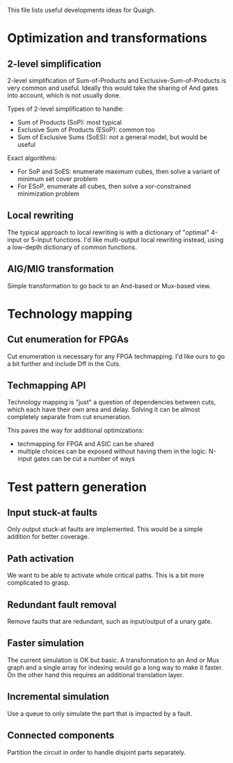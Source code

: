 
This file lists useful developments ideas for Quaigh.


# Optimization and transformations

## 2-level simplification

2-level simplification of Sum-of-Products and Exclusive-Sum-of-Products is very common and useful.
Ideally this would take the sharing of And gates into account, which is not usually done.

Types of 2-level simplification to handle:
*   Sum of Products (SoP): most typical
*   Exclusive Sum of Products (ESoP): common too
*   Sum of Exclusive Sums (SoES): not a general model, but would be useful

Exact algorithms:
*   For SoP and SoES: enumerate maximum cubes, then solve a variant of minimum set cover problem
*   For ESoP, enumerate all cubes, then solve a xor-constrained minimization problem

## Local rewriting

The typical approach to local rewriting is with a dictionary of "optimal" 4-input or 5-input functions.
I'd like multi-output local rewriting instead, using a low-depth dictionary of common functions.

## AIG/MIG transformation

Simple transformation to go back to an And-based or Mux-based view.


# Technology mapping

## Cut enumeration for FPGAs

Cut enumeration is necessary for any FPGA techmapping. I'd like ours to go a bit further and include Dff in the Cuts.

## Techmapping API

Technology mapping is "just" a question of dependencies between cuts, which each have their own area and delay.
Solving it can be almost completely separate from cut enumeration.

This paves the way for additional optimizations:
*   techmapping for FPGA and ASIC can be shared
*   multiple choices can be exposed without having them in the logic: N-input gates can be cut a number of ways


# Test pattern generation

## Input stuck-at faults

Only output stuck-at faults are implemented. This would be a simple addition for better coverage.

## Path activation

We want to be able to activate whole critical paths. This is a bit more complicated to grasp.

## Redundant fault removal

Remove faults that are redundant, such as input/output of a unary gate.

## Faster simulation

The current simulation is OK but basic.
A transformation to an And or Mux graph and a single array for indexing would go a long way to make it faster.
On the other hand this requires an additional translation layer.

## Incremental simulation

Use a queue to only simulate the part that is impacted by a fault.

## Connected components

Partition the circuit in order to handle disjoint parts separately.

